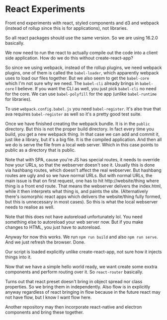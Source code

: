 React Experiments
======================

Front end experiments with react, styled components and d3 and webpack (instead of rollup since this is for applications), not libraries.

So all react packages should use the same version. So we are using 16.2.0 basically.

We now need to run the react to actually compile out the code into a client side application. How do we do this without create-react-app?

So since we using webpack, instead of the rollup plugins, we need webpack plugins, one of them is called the `babel-loader`, which apparently webpack uses to load our files together. But we also seem to get the `babel-core` which I'm not sure why we need. The `babel-cli` already brings in `babel-core` I believe. If you want the CLI as well, you just pick `babel-cli` no need for the core. We can use `babel-polyfill` for the app (unlike `babel-runtime` for libraries).

To use `webpack.config.babel.js` you need `babel-register`. It's also true that ava requires `babel-register` as well so it's a pretty good test suite.

Once we have finished creating the webpack bundle. It is in the `public` directory. But this is not the proper build directory. In fact every time you build, you get a new webpack thing. In that case we can add and commit it, just like a library, but it's a big file. It is the compiled application. And then all we do is serve the file from a local web server. Which in this case points to public as a directory that is public.

Note that with SPA, cause you're JS has special routes, it needs to override how your URLs, so that the webserver doesn't see it. Usually this is done via hashbang routes, which doesn't affect the real webserver. But hashbang routes are ugly and so we have normal URLs. But with normal URLs, the main issue is that on first request, one has to hit http://website/thing where thing is a front end route. That means the webserver delivers the index.html, while it then interprets what thing is, and paints the site. (Alternatively there's isomorphic react apps which delivers the website/thing fully formed, but this is unnecessary in most cases). So this is what the local webserver needs to realise as well.

Note that this does not have autoreload unfortunately lol. You need something else to autoreload your web server now. But if you make changes to HTML, you just have to autoreload.

Anyway for now this works. We run `npm run build` and also `npm run serve`. And we just refresh the browser. Done.

Our script is loaded explicitly unlike create-react-app, not sure how it injects things into it.

Now that we have a simple hello world ready, we want create some exxtra components and perform routing over it. So `react-router` basically.

Turns out that react preset doesn't bring in object spread nor class properties. So we bring them in independently. Also flow is in explicitly anyway regardless of react bringing in flow because in the future react may not have flow, but I know I want flow here.

Another repository may then incorporate react-native and electron components and bring these together.
